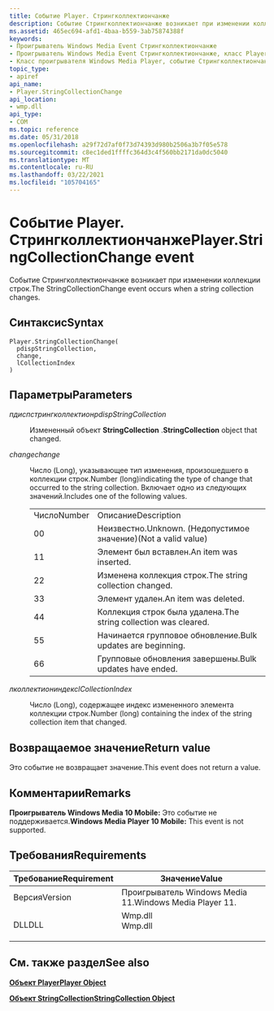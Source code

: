 ```yaml
---
title: Событие Player. Стрингколлектиончанже
description: Событие Стрингколлектиончанже возникает при изменении коллекции строк. | Событие Player. Стрингколлектиончанже
ms.assetid: 465ec694-afd1-4baa-b559-3ab75874388f
keywords:
- Проигрыватель Windows Media Event Стрингколлектиончанже
- Проигрыватель Windows Media Event Стрингколлектиончанже, класс Player
- Класс проигрывателя Windows Media Player, событие Стрингколлектиончанже
topic_type:
- apiref
api_name:
- Player.StringCollectionChange
api_location:
- wmp.dll
api_type:
- COM
ms.topic: reference
ms.date: 05/31/2018
ms.openlocfilehash: a29f72d7af0f73d74393d980b2506a3b7f05e578
ms.sourcegitcommit: c8ec1ded1ffffc364d3c4f560bb2171da0dc5040
ms.translationtype: MT
ms.contentlocale: ru-RU
ms.lasthandoff: 03/22/2021
ms.locfileid: "105704165"
---
```

# <a name="playerstringcollectionchange-event"></a><span data-ttu-id="dd824-107">Событие Player. Стрингколлектиончанже</span><span class="sxs-lookup"><span data-stu-id="dd824-107">Player.StringCollectionChange event</span></span>

<span data-ttu-id="dd824-108">Событие Стрингколлектиончанже возникает при изменении коллекции строк.</span><span class="sxs-lookup"><span data-stu-id="dd824-108">The StringCollectionChange event occurs when a string collection changes.</span></span>

## <a name="syntax"></a><span data-ttu-id="dd824-109">Синтаксис</span><span class="sxs-lookup"><span data-stu-id="dd824-109">Syntax</span></span>


```JScript
Player.StringCollectionChange(
  pdispStringCollection,
  change,
  lCollectionIndex
)
```



## <a name="parameters"></a><span data-ttu-id="dd824-110">Параметры</span><span class="sxs-lookup"><span data-stu-id="dd824-110">Parameters</span></span>

<dl> <dt>

<span data-ttu-id="dd824-111">*пдиспстрингколлектион*</span><span class="sxs-lookup"><span data-stu-id="dd824-111">*pdispStringCollection*</span></span> 
</dt> <dd>

<span data-ttu-id="dd824-112">Измененный объект **StringCollection** .</span><span class="sxs-lookup"><span data-stu-id="dd824-112">**StringCollection** object that changed.</span></span>

</dd> <dt>

<span data-ttu-id="dd824-113">*change*</span><span class="sxs-lookup"><span data-stu-id="dd824-113">*change*</span></span> 
</dt> <dd>

<span data-ttu-id="dd824-114">Число (Long), указывающее тип изменения, произошедшего в коллекции строк.</span><span class="sxs-lookup"><span data-stu-id="dd824-114">Number (long)indicating the type of change that occurred to the string collection.</span></span> <span data-ttu-id="dd824-115">Включает одно из следующих значений.</span><span class="sxs-lookup"><span data-stu-id="dd824-115">Includes one of the following values.</span></span>



|        |                                    |
|--------|------------------------------------|
| <span data-ttu-id="dd824-116">Число</span><span class="sxs-lookup"><span data-stu-id="dd824-116">Number</span></span> | <span data-ttu-id="dd824-117">Описание</span><span class="sxs-lookup"><span data-stu-id="dd824-117">Description</span></span>                        |
| <span data-ttu-id="dd824-118">0</span><span class="sxs-lookup"><span data-stu-id="dd824-118">0</span></span>      | <span data-ttu-id="dd824-119">Неизвестно.</span><span class="sxs-lookup"><span data-stu-id="dd824-119">Unknown.</span></span> <span data-ttu-id="dd824-120">(Недопустимое значение)</span><span class="sxs-lookup"><span data-stu-id="dd824-120">(Not a valid value)</span></span>       |
| <span data-ttu-id="dd824-121">1</span><span class="sxs-lookup"><span data-stu-id="dd824-121">1</span></span>      | <span data-ttu-id="dd824-122">Элемент был вставлен.</span><span class="sxs-lookup"><span data-stu-id="dd824-122">An item was inserted.</span></span>              |
| <span data-ttu-id="dd824-123">2</span><span class="sxs-lookup"><span data-stu-id="dd824-123">2</span></span>      | <span data-ttu-id="dd824-124">Изменена коллекция строк.</span><span class="sxs-lookup"><span data-stu-id="dd824-124">The string collection changed.</span></span>     |
| <span data-ttu-id="dd824-125">3</span><span class="sxs-lookup"><span data-stu-id="dd824-125">3</span></span>      | <span data-ttu-id="dd824-126">Элемент удален.</span><span class="sxs-lookup"><span data-stu-id="dd824-126">An item was deleted.</span></span>               |
| <span data-ttu-id="dd824-127">4</span><span class="sxs-lookup"><span data-stu-id="dd824-127">4</span></span>      | <span data-ttu-id="dd824-128">Коллекция строк была удалена.</span><span class="sxs-lookup"><span data-stu-id="dd824-128">The string collection was cleared.</span></span> |
| <span data-ttu-id="dd824-129">5</span><span class="sxs-lookup"><span data-stu-id="dd824-129">5</span></span>      | <span data-ttu-id="dd824-130">Начинается групповое обновление.</span><span class="sxs-lookup"><span data-stu-id="dd824-130">Bulk updates are beginning.</span></span>        |
| <span data-ttu-id="dd824-131">6</span><span class="sxs-lookup"><span data-stu-id="dd824-131">6</span></span>      | <span data-ttu-id="dd824-132">Групповые обновления завершены.</span><span class="sxs-lookup"><span data-stu-id="dd824-132">Bulk updates have ended.</span></span>           |



 

</dd> <dt>

<span data-ttu-id="dd824-133">*лколлектиониндекс*</span><span class="sxs-lookup"><span data-stu-id="dd824-133">*lCollectionIndex*</span></span> 
</dt> <dd>

<span data-ttu-id="dd824-134">Число (Long), содержащее индекс измененного элемента коллекции строк.</span><span class="sxs-lookup"><span data-stu-id="dd824-134">Number (long) containing the index of the string collection item that changed.</span></span>

</dd> </dl>

## <a name="return-value"></a><span data-ttu-id="dd824-135">Возвращаемое значение</span><span class="sxs-lookup"><span data-stu-id="dd824-135">Return value</span></span>

<span data-ttu-id="dd824-136">Это событие не возвращает значение.</span><span class="sxs-lookup"><span data-stu-id="dd824-136">This event does not return a value.</span></span>

## <a name="remarks"></a><span data-ttu-id="dd824-137">Комментарии</span><span class="sxs-lookup"><span data-stu-id="dd824-137">Remarks</span></span>

<span data-ttu-id="dd824-138">**Проигрыватель Windows Media 10 Mobile:** Это событие не поддерживается.</span><span class="sxs-lookup"><span data-stu-id="dd824-138">**Windows Media Player 10 Mobile:** This event is not supported.</span></span>

## <a name="requirements"></a><span data-ttu-id="dd824-139">Требования</span><span class="sxs-lookup"><span data-stu-id="dd824-139">Requirements</span></span>



| <span data-ttu-id="dd824-140">Требование</span><span class="sxs-lookup"><span data-stu-id="dd824-140">Requirement</span></span> | <span data-ttu-id="dd824-141">Значение</span><span class="sxs-lookup"><span data-stu-id="dd824-141">Value</span></span> |
|--------------------|------------------------------------------------------------------------------------|
| <span data-ttu-id="dd824-142">Версия</span><span class="sxs-lookup"><span data-stu-id="dd824-142">Version</span></span><br/> | <span data-ttu-id="dd824-143">Проигрыватель Windows Media 11.</span><span class="sxs-lookup"><span data-stu-id="dd824-143">Windows Media Player 11.</span></span><br/>                                                |
| <span data-ttu-id="dd824-144">DLL</span><span class="sxs-lookup"><span data-stu-id="dd824-144">DLL</span></span><br/>     | <dl> <span data-ttu-id="dd824-145"><dt>Wmp.dll</dt></span><span class="sxs-lookup"><span data-stu-id="dd824-145"><dt>Wmp.dll</dt></span></span> </dl> |



## <a name="see-also"></a><span data-ttu-id="dd824-146">См. также раздел</span><span class="sxs-lookup"><span data-stu-id="dd824-146">See also</span></span>

<dl> <dt>

[<span data-ttu-id="dd824-147">**Объект Player**</span><span class="sxs-lookup"><span data-stu-id="dd824-147">**Player Object**</span></span>](player-object.md)
</dt> <dt>

[<span data-ttu-id="dd824-148">**Объект StringCollection**</span><span class="sxs-lookup"><span data-stu-id="dd824-148">**StringCollection Object**</span></span>](stringcollection-object.md)
</dt> </dl>

 

 





